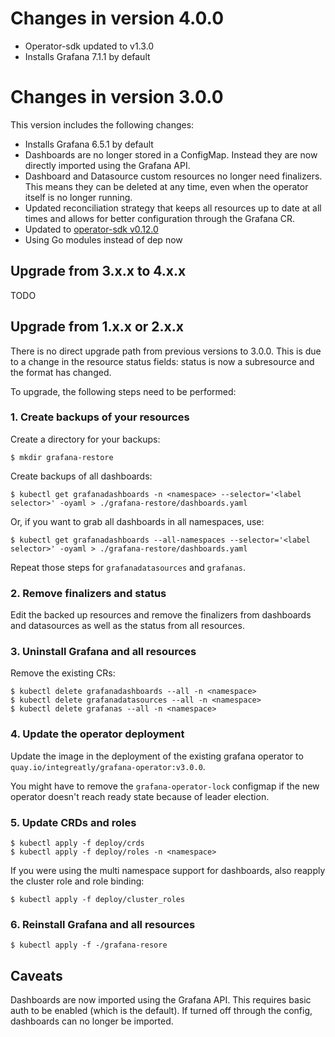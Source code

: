 # Changes in version 4.0.0

* Operator-sdk updated to v1.3.0
* Installs Grafana 7.1.1 by default

# Changes in version 3.0.0

This version includes the following changes:

* Installs Grafana 6.5.1 by default
* Dashboards are no longer stored in a ConfigMap. Instead they are now directly imported using the Grafana API.
* Dashboard and Datasource custom resources no longer need finalizers. This means they can be deleted at any time, even when the operator itself is no longer running.
* Updated reconciliation strategy that keeps all resources up to date at all times and allows for better configuration through the Grafana CR.
* Updated to [operator-sdk v0.12.0](https://github.com/operator-framework/operator-sdk/releases/tag/v0.12.0)
* Using Go modules instead of dep now 

## Upgrade from 3.x.x to 4.x.x

TODO

## Upgrade from 1.x.x or 2.x.x

There is no direct upgrade path from previous versions to 3.0.0. This is due to a change in the resource status fields: status is now a subresource and the format has changed.

To upgrade, the following steps need to be performed:

### 1. Create backups of your resources

Create a directory for your backups:

```shell script
$ mkdir grafana-restore
```

Create backups of all dashboards:

```shell script
$ kubectl get grafanadashboards -n <namespace> --selector='<label selector>' -oyaml > ./grafana-restore/dashboards.yaml 
```

Or, if you want to grab all dashboards in all namespaces, use:

```shell script
$ kubectl get grafanadashboards --all-namespaces --selector='<label selector>' -oyaml > ./grafana-restore/dashboards.yaml
```

Repeat those steps for `grafanadatasources` and `grafanas`.

### 2. Remove finalizers and status

Edit the backed up resources and remove the finalizers from dashboards and datasources as well as the status from all resources.

### 3. Uninstall Grafana and all resources

Remove the existing CRs:

```shell script
$ kubectl delete grafanadashboards --all -n <namespace>
$ kubectl delete grafanadatasources --all -n <namespace>
$ kubectl delete grafanas --all -n <namespace>
```

### 4. Update the operator deployment

Update the image in the deployment of the existing grafana operator to `quay.io/integreatly/grafana-operator:v3.0.0`.

You might have to remove the `grafana-operator-lock` configmap if the new operator doesn't reach ready state because of leader election.

### 5. Update CRDs and roles

```shell script
$ kubectl apply -f deploy/crds
$ kubectl apply -f deploy/roles -n <namespace>
```

If you were using the multi namespace support for dashboards, also reapply the cluster role and role binding:

```shell script
$ kubectl apply -f deploy/cluster_roles
```

### 6. Reinstall Grafana and all resources

```shell script
$ kubectl apply -f -/grafana-resore
```

## Caveats

Dashboards are now imported using the Grafana API. This requires basic auth to be enabled (which is the default). If turned off through the config, dashboards can no longer be imported.